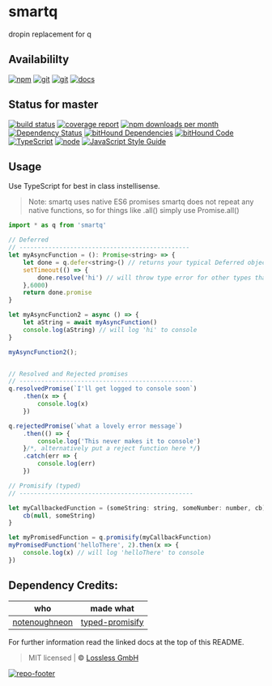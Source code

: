 # smartq
dropin replacement for q

## Availabililty
[![npm](https://pushrocks.gitlab.io/assets/repo-button-npm.svg)](https://www.npmjs.com/package/smartq)
[![git](https://pushrocks.gitlab.io/assets/repo-button-git.svg)](https://GitLab.com/pushrocks/smartq)
[![git](https://pushrocks.gitlab.io/assets/repo-button-mirror.svg)](https://github.com/pushrocks/smartq)
[![docs](https://pushrocks.gitlab.io/assets/repo-button-docs.svg)](https://pushrocks.gitlab.io/smartq/)

## Status for master
[![build status](https://GitLab.com/pushrocks/smartq/badges/master/build.svg)](https://GitLab.com/pushrocks/smartq/commits/master)
[![coverage report](https://GitLab.com/pushrocks/smartq/badges/master/coverage.svg)](https://GitLab.com/pushrocks/smartq/commits/master)
[![npm downloads per month](https://img.shields.io/npm/dm/smartq.svg)](https://www.npmjs.com/package/smartq)
[![Dependency Status](https://david-dm.org/pushrocks/smartq.svg)](https://david-dm.org/pushrocks/smartq)
[![bitHound Dependencies](https://www.bithound.io/github/pushrocks/smartq/badges/dependencies.svg)](https://www.bithound.io/github/pushrocks/smartq/master/dependencies/npm)
[![bitHound Code](https://www.bithound.io/github/pushrocks/smartq/badges/code.svg)](https://www.bithound.io/github/pushrocks/smartq)
[![TypeScript](https://img.shields.io/badge/TypeScript-2.x-blue.svg)](https://nodejs.org/dist/latest-v6.x/docs/api/)
[![node](https://img.shields.io/badge/node->=%206.x.x-blue.svg)](https://nodejs.org/dist/latest-v6.x/docs/api/)
[![JavaScript Style Guide](https://img.shields.io/badge/code%20style-standard-brightgreen.svg)](http://standardjs.com/)

## Usage
Use TypeScript for best in class instellisense.

> Note: smartq uses native ES6 promises
> smartq does not repeat any native functions, so for things like .all() simply use Promise.all()

```javascript
import * as q from 'smartq'

// Deferred
// -----------------------------------------------
let myAsyncFunction = (): Promise<string> => {
    let done = q.defer<string>() // returns your typical Deferred object
    setTimeout(() => {
        done.resolve('hi') // will throw type error for other types than string as argument ;)
    },6000)
    return done.promise
}

let myAsyncFunction2 = async () => {
    let aString = await myAsyncFunction()
    console.log(aString) // will log 'hi' to console
}

myAsyncFunction2();


// Resolved and Rejected promises
// ------------------------------------------------
q.resolvedPromise(`I'll get logged to console soon`)
    .then(x => {
        console.log(x)
    })

q.rejectedPromise(`what a lovely error message`)
    .then(() => {
        console.log('This never makes it to console')
    }/*, alternatively put a reject function here */)
    .catch(err => {
        console.log(err)
    })

// Promisify (typed)
// ------------------------------------------------

let myCallbackedFunction = (someString: string, someNumber: number, cb) => {
    cb(null, someString)
}

let myPromisedFunction = q.promisify(myCallbackFunction)
myPromisedFunction('helloThere', 2).then(x => {
    console.log(x) // will log 'helloThere' to console
})

```

## Dependency Credits:
who | made what
-- | --
[notenoughneon](https://www.npmjs.com/~notenoughneon) | [typed-promisify](https://www.npmjs.com/package/typed-promisify)

For further information read the linked docs at the top of this README.

> MIT licensed | **&copy;** [Lossless GmbH](https://lossless.gmbh)

[![repo-footer](https://pushrocks.gitlab.io/assets/repo-footer.svg)](https://push.rocks)
